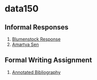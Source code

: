 # data150

## Informal Responses 

1. [Blumenstock Response](https://sarah1xu.github.io/data150/blumenstock.html)
2. [Amartya Sen](https://sarah1xu.github.io/data150/amartyasen.html)

## Formal Writing Assignment
1. [Annotated Bibliography](https://sarah1xu.github.io/data150/assignment1.html)
